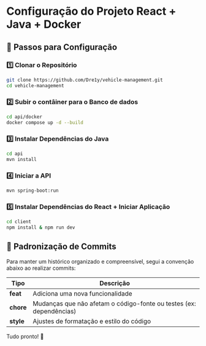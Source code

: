 # Configuração do Projeto React + Java + Docker

## 🚀 Passos para Configuração

### 1️⃣ Clonar o Repositório

```sh
git clone https://github.com/Dre1y/vehicle-management.git
cd vehicle-management
```

### 2️⃣ Subir o contâiner para o Banco de dados

```sh
cd api/docker
docker compose up -d --build
```

### 3️⃣ Instalar Dependências do Java

```sh
cd api
mvn install
```

### 4️⃣ Iniciar a API

```sh
mvn spring-boot:run
```

### 5️⃣ Instalar Dependências do React + Iniciar Aplicação

```sh
cd client
npm install & npm run dev
```

## 🎯 Padronização de Commits

Para manter um histórico organizado e compreensível, segui a convenção abaixo ao realizar commits:

| Tipo      | Descrição                                                           |
| --------- | ------------------------------------------------------------------- |
| **feat**  | Adiciona uma nova funcionalidade                                    |
| **chore** | Mudanças que não afetam o código-fonte ou testes (ex: dependências) |
| **style** | Ajustes de formatação e estilo do código                            |

Tudo pronto! 🚀
